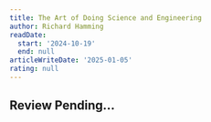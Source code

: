```yaml
---
title: The Art of Doing Science and Engineering
author: Richard Hamming
readDate:
  start: '2024-10-19'
  end: null
articleWriteDate: '2025-01-05'
rating: null
---
```


## Review Pending...
